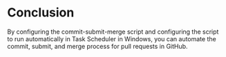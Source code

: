 # Conclusion

By configuring the commit-submit-merge script and configuring the script to run automatically in Task Scheduler in Windows, you can automate the commit, submit, and merge process for pull requests in GitHub.
